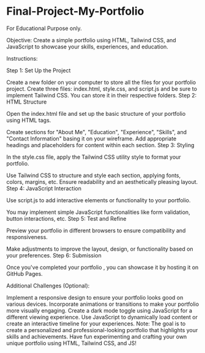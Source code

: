 # Final-Project-My-Portfolio
For Educational Purpose only.

Objective: Create a simple portfolio using HTML, Tailwind CSS, and JavaScript to showcase your skills, experiences, and education.

Instructions:

Step 1: Set Up the Project

Create a new folder on your computer to store all the files for your portfolio project.
Create three files: index.html, style.css, and script.js and be sure to implement Tailwind CSS. You can store it in their respective folders.
Step 2: HTML Structure

Open the index.html file and set up the basic structure of your portfolio using HTML tags.

Create sections for "About Me", "Education", "Experience", "Skills", and "Contact Information" basing it on your wireframe.
Add appropriate headings and placeholders for content within each section.
Step 3: Styling

In the style.css file, apply the Tailwind CSS utility style to format your portfolio.

Use Tailwind CSS to structure and style each section, applying fonts, colors, margins, etc.
Ensure readability and an aesthetically pleasing layout.
Step 4: JavaScript Interaction 

Use script.js to add interactive elements or functionality to your portfolio.

You may implement simple JavaScript functionalities like form validation, button interactions, etc.
Step 5: Test and Refine

Preview your portfolio in different browsers to ensure compatibility and responsiveness.

Make adjustments to improve the layout, design, or functionality based on your preferences.
Step 6: Submission

Once you've completed your portfolio , you can showcase it by hosting it on GitHub Pages.

 

Additional Challenges (Optional):

Implement a responsive design to ensure your portfolio looks good on various devices.
Incorporate animations or transitions to make your portfolio more visually engaging.
Create a dark mode toggle using JavaScript for a different viewing experience.
Use JavaScript to dynamically load content or create an interactive timeline for your experiences.
Note: The goal is to create a personalized and professional-looking portfolio that highlights your skills and achievements. Have fun experimenting and crafting your own unique portfolio using HTML, Tailwind CSS, and JS!
